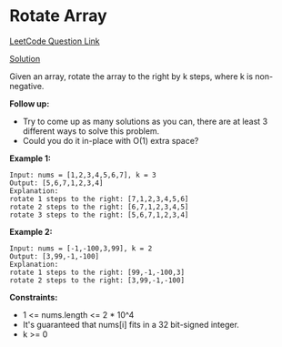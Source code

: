 # Rotate Array

[LeetCode Question Link](https://leetcode.com/explore/featured/card/top-interview-questions-easy/92/array/646/)

[Solution](https://github.com/apvasanth03/CodingProblem/blob/master/src/main/kotlin/com/vasanth/codingproblem/leetcode/topquestions/easy/array/RotateArray.kt)

Given an array, rotate the array to the right by k steps, where k is non-negative.

**Follow up:**

* Try to come up as many solutions as you can, there are at least 3 different ways to solve this problem.
* Could you do it in-place with O(1) extra space?
 

**Example 1:**

```
Input: nums = [1,2,3,4,5,6,7], k = 3
Output: [5,6,7,1,2,3,4]
Explanation:
rotate 1 steps to the right: [7,1,2,3,4,5,6]
rotate 2 steps to the right: [6,7,1,2,3,4,5]
rotate 3 steps to the right: [5,6,7,1,2,3,4]
```

**Example 2:**

```
Input: nums = [-1,-100,3,99], k = 2
Output: [3,99,-1,-100]
Explanation: 
rotate 1 steps to the right: [99,-1,-100,3]
rotate 2 steps to the right: [3,99,-1,-100]
```

**Constraints:**

* 1 <= nums.length <= 2 * 10^4
* It's guaranteed that nums[i] fits in a 32 bit-signed integer.
* k >= 0
